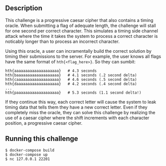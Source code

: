 ## Description
This challenge is a progressive caesar cipher that also contains a timing oracle. When submitting a flag of adequate length, the challenge will stall for one second per correct character. This simulates a timing side channel attack where the time it takes the system to process a correct character is noticably longer than to process an incorrect character.

Using this oracle, a user can incramentally build the correct solution by timing their submissions to the server. For example, the user knows all flags have the same format of `hth{<flag_here>}`. So they can sumbit:

```
hth{aaaaaaaaaaaaaaaaaaaa}   # 4.3 seconds
hth{baaaaaaaaaaaaaaaaaaa}   # 4.1 seconds (.2 second delta)
hth{caaaaaaaaaaaaaaaaaaa}   # 4.6 seconds (.5 second delta)
hth{daaaaaaaaaaaaaaaaaaa}   # 4.2 seconds (.4 second delta)
...
hth{paaaaaaaaaaaaaaaaaaa}   # 5.3 seconds (1.1 second delta!)
```

If they continue this way, each correct letter will cause the system to leak timing data that tells them they have a new correct letter.  Even if they completely miss the oracle, they can solve this challenge by realizing the use of a caesar cipher where the shift increments with each character position, a progressive caesar cipher.

## Running this challenge
```
$ docker-compose build
$ docker-compose up
$ nc 127.0.0.1 22201
```
